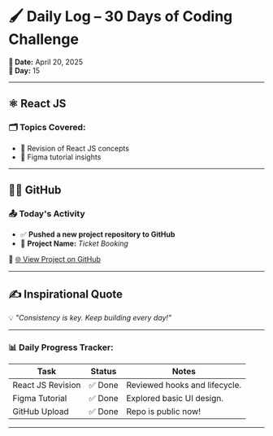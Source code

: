 # 🖌️ Daily Log – 30 Days of Coding Challenge  

**📅 Date:** April 20, 2025  
**🔢 Day:** 15  

---

## ⚛️ React JS  
### 🗂️ **Topics Covered:**  
- 🔄 Revision of React JS concepts  
- 🎨 Figma tutorial insights  

---

## 🐱‍💻 GitHub  
### 📤 **Today's Activity**  
- ✅ **Pushed a new project repository to GitHub**  
- 📂 **Project Name:** *Ticket Booking*  

🔗 [🌐 View Project on GitHub](#)

---

## ✍️ Inspirational Quote  
💡 *"Consistency is key. Keep building every day!"*  

---

### 📊 **Daily Progress Tracker:**  
| **Task**          | **Status** | **Notes**                      |  
|--------------------|------------|--------------------------------|  
| React JS Revision | ✅ Done     | Reviewed hooks and lifecycle. |  
| Figma Tutorial    | ✅ Done     | Explored basic UI design.     |  
| GitHub Upload     | ✅ Done     | Repo is public now!           |

---

